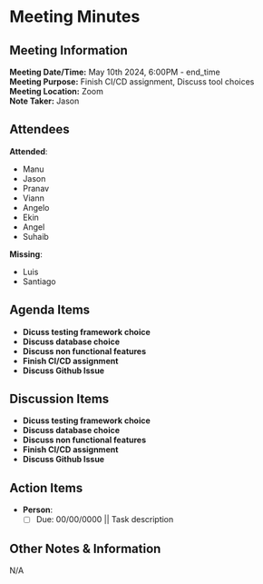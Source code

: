 # Meeting Minutes

## Meeting Information

**Meeting Date/Time:** May 10th 2024, 6:00PM - end_time  
**Meeting Purpose:** Finish CI/CD assignment, Discuss tool choices  
**Meeting Location:** Zoom  
**Note Taker:** Jason  

## Attendees

**Attended**:

- Manu
- Jason
- Pranav
- Viann
- Angelo
- Ekin
- Angel
- Suhaib

**Missing**:

- Luis
- Santiago

## Agenda Items

- **Dicuss testing framework choice**
- **Discuss database choice**
- **Discuss non functional features**
- **Finish CI/CD assignment**
- **Discuss Github Issue**

## Discussion Items

- **Dicuss testing framework choice**
- **Discuss database choice**
- **Discuss non functional features**
- **Finish CI/CD assignment**
- **Discuss Github Issue**

## Action Items

- **Person**:
  - [ ] Due: 00/00/0000 || Task description

## Other Notes & Information

N/A
